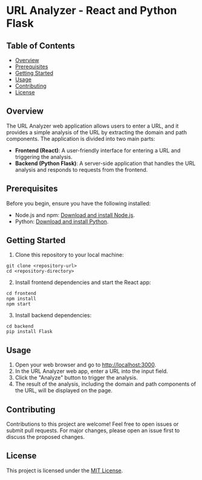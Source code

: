 <head>
    <title>URL Analyzer - React and Python Flask</title>
</head>
<body>

<h1>URL Analyzer - React and Python Flask</h1>

<h2>Table of Contents</h2>
<ul>
    <li><a href="#overview">Overview</a></li>
    <li><a href="#prerequisites">Prerequisites</a></li>
    <li><a href="#getting-started">Getting Started</a></li>
    <li><a href="#usage">Usage</a></li>
    <li><a href="#contributing">Contributing</a></li>
    <li><a href="#license">License</a></li>
</ul>

<h2 id="overview">Overview</h2>

<p>The URL Analyzer web application allows users to enter a URL, and it provides a simple analysis of the URL by extracting the domain and path components. The application is divided into two main parts:</p>

<ul>
    <li><strong>Frontend (React)</strong>: A user-friendly interface for entering a URL and triggering the analysis.</li>
    <li><strong>Backend (Python Flask)</strong>: A server-side application that handles the URL analysis and responds to requests from the frontend.</li>
</ul>

<h2 id="prerequisites">Prerequisites</h2>

<p>Before you begin, ensure you have the following installed:</p>

<ul>
    <li>Node.js and npm: <a href="https://nodejs.org/" target="_blank">Download and install Node.js</a>.</li>
    <li>Python: <a href="https://www.python.org/downloads/" target="_blank">Download and install Python</a>.</li>
</ul>

<h2 id="getting-started">Getting Started</h2>

<ol>
    <li>Clone this repository to your local machine:</li>
</ol>

<pre><code>git clone &lt;repository-url&gt;
cd &lt;repository-directory&gt;</code></pre>

<ol start="2">
    <li>Install frontend dependencies and start the React app:</li>
</ol>

<pre><code>cd frontend
npm install
npm start</code></pre>

<ol start="3">
    <li>Install backend dependencies:</li>
</ol>

<pre><code>cd backend
pip install Flask</code></pre>

<h2 id="usage">Usage</h2>

<ol>
    <li>Open your web browser and go to <a href="http://localhost:3000" target="_blank">http://localhost:3000</a>.</li>
    <li>In the URL Analyzer web app, enter a URL into the input field.</li>
    <li>Click the "Analyze" button to trigger the analysis.</li>
    <li>The result of the analysis, including the domain and path components of the URL, will be displayed on the page.</li>
</ol>

<h2 id="contributing">Contributing</h2>

<p>Contributions to this project are welcome! Feel free to open issues or submit pull requests. For major changes, please open an issue first to discuss the proposed changes.</p>

<h2 id="license">License</h2>

<p>This project is licensed under the <a href="LICENSE">MIT License</a>.</p>

</body>
